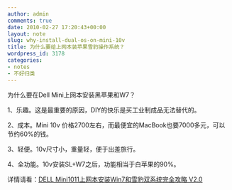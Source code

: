 ```yaml
---
author: admin
comments: true
date: 2010-02-27 17:20:43+00:00
layout: note
slug: why-install-dual-os-on-mini-10v
title: 为什么要给上网本装苹果雪豹操作系统？
wordpress_id: 3178
categories:
- notes
- 不好归类
---
```


为什么要在Dell Mini上网本安装黑苹果和W7？

1、乐趣。这是最重要的原因，DIY的快乐是买工业制成品无法替代的。

2、成本。Mini 10v 价格2700左右，而最便宜的MacBook也要7000多元，可以节约60%的钱。

3、轻便。10v尺寸小，重量轻，便于出差旅行。

4、全功能。10v安装SL+W7之后，功能相当于白苹果的90%。

详情请看：[DELL Mini1011上网本安装Win7和雪豹双系统完全攻略 V2.0](http://docs.google.com/Doc?docid=0ATevAD9DAqdEYWpjanhiZG43ZzVzXzEzM2N3MmgyZ2hz&hl=en)
